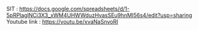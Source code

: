 SIT : https://docs.google.com/spreadsheets/d/1-5pRPlaglNCi3X3_xWM4UHWWduzHvasSEu9hnMI56s4/edit?usp=sharing
Youtube link : https://youtu.be/xvaNaSnvoRI
